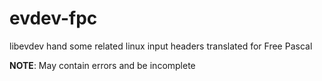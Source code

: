 # evdev-fpc

libevdev hand some related linux input headers translated for Free Pascal

**NOTE**: May contain errors and be incomplete
